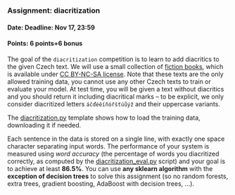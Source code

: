 ### Assignment: diacritization
#### Date: Deadline: Nov 17, 23:59
#### Points: 6 points+6 bonus

The goal of the `diacritization` competition is to learn to add diacritics to
the given Czech text. We will use a small collection of
[fiction books](https://ufal.mff.cuni.cz/~straka/courses/npfl129/2021/datasets/fiction-train.txt),
which is available under [CC BY-NC-SA license](https://ufal.mff.cuni.cz/~straka/courses/npfl129/2021/datasets/fiction-train.LICENSE).
Note that these texts are the only allowed training data, you cannot use any
other Czech texts to train or evaluate your model. At test time, you will be
given a text without diacritics and you should return it including diacritical
marks – to be explicit, we only consider diacritized letters `áčďéěíňóřšťúůýž`
and their uppercase variants.

The [diacritization.py](https://github.com/ufal/npfl129/tree/past-2021/labs/05/diacritization.py)
template shows how to load the training data, downloading it if needed.

Each sentence in the data is stored on a single line, with exactly one
space character separating input words. The performance of your system is
measured using _word accuracy_ (the percentage of words you diacritized
correctly, as computed by the
[diacritization_eval.py](https://github.com/ufal/npfl129/tree/past-2021/labs/05/diacritization_eval.py)
script) and your goal is to achieve at least **86.5%**. You can use **any sklearn
algorithm** with the **exception of decision trees** to solve this assignment (so no
random forests, extra trees, gradient boosting, AdaBoost with decision trees, …).
